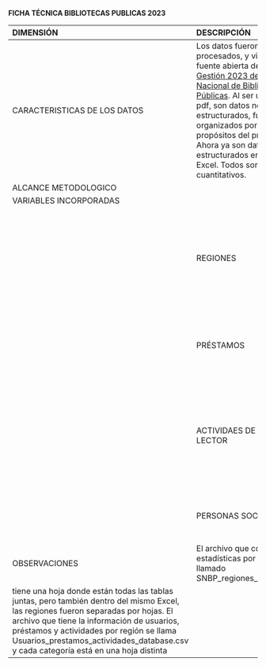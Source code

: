 ﻿**FICHA TÉCNICA BIBLIOTECAS PUBLICAS 2023**

|DIMENSIÓN |DESCRIPCIÓN||
| :- | :- | :- |
|CARACTERISTICAS DE LOS DATOS|Los datos fueron procesados, y vienen de una fuente abierta del [Informe de Gestión 2023 del Sistema Nacional de Bibliotecas Públicas](https://www.bibliotecaspublicas.gob.cl/sites/www.bibliotecaspublicas.gob.cl/files/2024-04/SNBP_informe2023_final.pdf). Al ser un archivo pdf, son datos no estructurados, fueron organizados por mi para propósitos del proyecto. Ahora ya son datos estructurados en tablas de Excel. Todos son datos cuantitativos.||
|ALCANCE METODOLOGICO|||
|VARIABLES INCORPORADAS|||
||REGIONES |Todas las regiones contempladas en el [Informe de Gestión 2023 del Sistema Nacional de Bibliotecas Públicas](https://www.bibliotecaspublicas.gob.cl/sites/www.bibliotecaspublicas.gob.cl/files/2024-04/SNBP_informe2023_final.pdf)|
||PRÉSTAMOS |La cantidad de libros que fueron prestados por las bibliotecas de cada región. |
||ACTIVIDAES DE FOMENTO LECTOR|<p>La cantidad de actividades de fomento lector realizadas en las distintas regiones del país. </p><p></p>|
||PERSONAS SOCIAS ACTIVAS |Cantidad de personas que fueron socias de las bibliotecas.|
|OBSERVACIONES|El archivo que contiene las estadísticas por región, llamado SNBP_regiones_database.csv
tiene una hoja donde están todas las tablas juntas, pero también dentro del mismo Excel, las regiones fueron separadas por hojas. El archivo que tiene la información de usuarios, préstamos y actividades por región se llama Usuarios_prestamos_actividades_database.csv y cada categoría está en una hoja distinta ||

